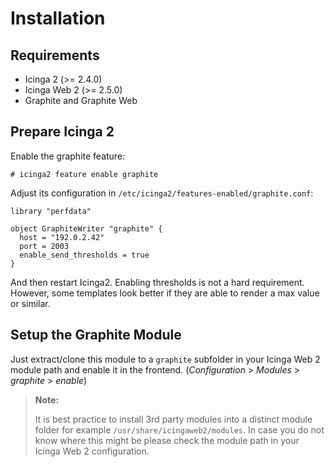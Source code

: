 # <a id="Installation"></a>Installation

## Requirements

* Icinga 2 (>= 2.4.0)
* Icinga Web 2 (>= 2.5.0)
* Graphite and Graphite Web

## Prepare Icinga 2

Enable the graphite feature:

    # icinga2 feature enable graphite

Adjust its configuration in `/etc/icinga2/features-enabled/graphite.conf`:

```
library "perfdata"

object GraphiteWriter "graphite" {
  host = "192.0.2.42"
  port = 2003
  enable_send_thresholds = true
}
```

And then restart Icinga2. Enabling thresholds is not a hard requirement.
However, some templates look better if they are able to render a max
value or similar.

## Setup the Graphite Module

Just extract/clone this module to a `graphite` subfolder in your Icinga Web 2
module path and enable it in the frontend.
(*Configuration* > *Modules* > *graphite* > *enable*)

> **Note:**
>
> It is best practice to install 3rd party modules into a distinct module
> folder for example `/usr/share/icingaweb2/modules`. In case you do not
> know where this might be please check the module path in your Icinga Web 2
> configuration.
